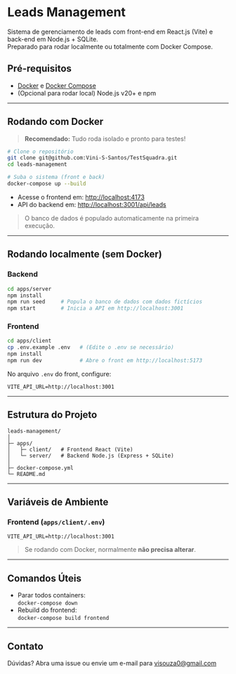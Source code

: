 # Leads Management

Sistema de gerenciamento de leads com front-end em React.js (Vite) e back-end em Node.js + SQLite.\
Preparado para rodar localmente ou totalmente com Docker Compose.

## Pré-requisitos

- [Docker](https://www.docker.com/) e [Docker Compose](https://docs.docker.com/compose/)
- (Opcional para rodar local) Node.js v20+ e npm

---

## Rodando com Docker

> **Recomendado:** Tudo roda isolado e pronto para testes!

```bash
# Clone o repositório
git clone git@github.com:Vini-S-Santos/TestSquadra.git
cd leads-management

# Suba o sistema (front e back)
docker-compose up --build
```

- Acesse o frontend em: [http://localhost:4173](http://localhost:4173)
- API do backend em: [http://localhost:3001/api/leads](http://localhost:3001/api/leads)

> O banco de dados é populado automaticamente na primeira execução.

---

## Rodando localmente (sem Docker)

### Backend

```bash
cd apps/server
npm install
npm run seed     # Popula o banco de dados com dados fictícios
npm start        # Inicia a API em http://localhost:3001
```

### Frontend

```bash
cd apps/client
cp .env.example .env   # (Edite o .env se necessário)
npm install
npm run dev            # Abre o front em http://localhost:5173
```

No arquivo `.env` do front, configure:

```
VITE_API_URL=http://localhost:3001
```

---

## Estrutura do Projeto

```
leads-management/
│
├─ apps/
│   ├─ client/   # Frontend React (Vite)
│   └─ server/   # Backend Node.js (Express + SQLite)
│
├─ docker-compose.yml
└─ README.md
```

---

## Variáveis de Ambiente

### Frontend (`apps/client/.env`)

```
VITE_API_URL=http://localhost:3001
```

> Se rodando com Docker, normalmente **não precisa alterar**.

---

## Comandos Úteis

- Parar todos containers:\
  `docker-compose down`
- Rebuild do frontend:\
  `docker-compose build frontend`

---

## Contato

Dúvidas? Abra uma issue ou envie um e-mail para [visouza0@gmail.com](mailto\:visouza0@gmail.com)

